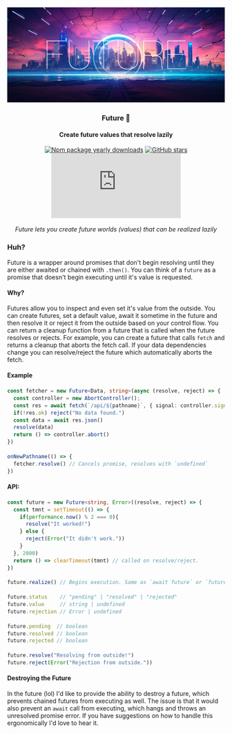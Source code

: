<div align="center">
<br />

![Future](.github/banner.jpg)

<h3>Future 🔮</h3>

#### Create future values that resolve lazily

[![Npm package yearly downloads](https://badgen.net/npm/dy/express)](https://npmjs.com/package/express)
[![GitHub stars](https://img.shields.io/github/stars/freeCodeCamp/freeCodeCamp.svg?style=social&label=Star&maxAge=2592000)](https://github.com/freeCodeCamp/freeCodeCamp)
[![NuGet stable version](https://badgen.net/nuget/v/newtonsoft.json)](https://nuget.org/packages/newtonsoft.json)

*Future lets you create future worlds (values) that can be realized lazily*
</div>

### Huh?

Future is a wrapper around promises that don't begin resolving until they are either awaited or chained with `.then()`. You can think of a `future` as a promise that doesn't begin executing until it's value is requested.

#### Why?

Futures allow you to inspect and even set it's value from the outside. You can create futures, set a default value, await it sometime in the future and then resolve it or reject it from the outside based on your control flow. You can return a cleanup function from a future that is called when the future resolves or rejects. For example, you can create a future that calls `fetch` and returns a cleanup that aborts the fetch call. If your data dependencies change you can resolve/reject the future which automatically aborts the fetch.

#### Example

```typescript
const fetcher = new Future<Data, string>(async (resolve, reject) => {
  const controller = new AbortController();
  const res = await fetch(`/api/${pathname}`, { signal: controller.signal })
  if(!res.ok) reject("No data found.")
  const data = await res.json()
  resolve(data)
  return () => controller.abort()
})

onNewPathname(() => {
  fetcher.resolve() // Cancels promise, resolves with `undefined`
})
```

#### API:

```typescript
const future = new Future<string, Error>((resolve, reject) => {
  const tmnt = setTimeout(() => {
    if(performance.now() % 2 === 0){
      resolve("It worked!")
    } else {
      reject(Error("It didn't work."))
    }
  }, 2000)
  return () => clearTimeout(tmnt) // called on resolve/reject.
})

future.realize() // Begins execution. Same as `await future` or `future.then()`.

future.status    // "pending" | "resolved" | "rejected"
future.value     // string | undefined
future.rejection // Error | undefined

future.pending  // boolean
future.resolved // boolean
future.rejected // boolean

future.resolve("Resolving from outside!")
future.reject(Error("Rejection from outside."))
```

#### Destroying the Future

In the future (lol) I'd like to provide the ability to destroy a future, which prevents chained futures from executing as well. The issue is that it would also prevent an `await` call from executing, which hangs and throws an unresolved promise error. If you have suggestions on how to handle this ergonomically I'd love to hear it. 